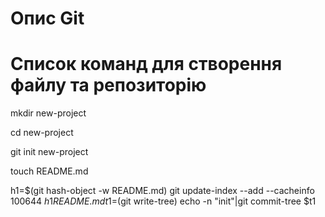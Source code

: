 # Опис Git

# Список команд для створення файлу та репозиторію

mkdir new-project

cd new-project

git init new-project

touch README.md

h1=$(git hash-object -w README.md)
git update-index --add --cacheinfo 100644 $h1 README.md
t1=$(git write-tree)
echo -n "init"|git commit-tree $t1
